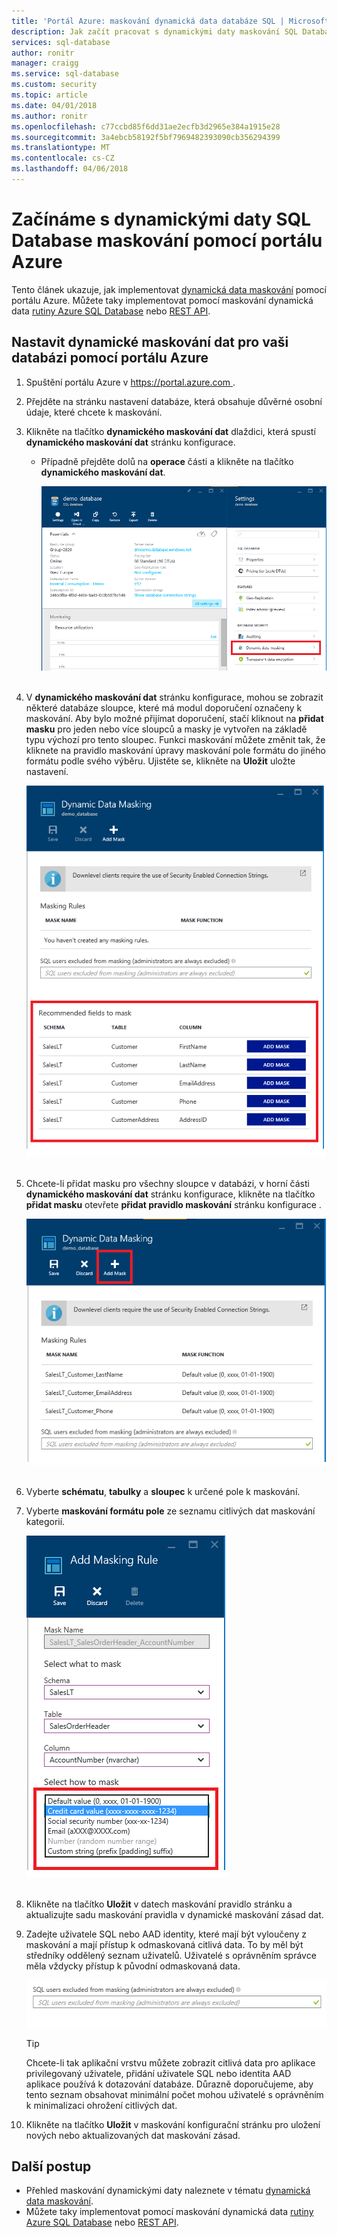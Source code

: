 ```yaml
---
title: 'Portál Azure: maskování dynamická data databáze SQL | Microsoft Docs'
description: Jak začít pracovat s dynamickými daty maskování SQL Database na portálu Azure
services: sql-database
author: ronitr
manager: craigg
ms.service: sql-database
ms.custom: security
ms.topic: article
ms.date: 04/01/2018
ms.author: ronitr
ms.openlocfilehash: c77ccbd85f6dd31ae2ecfb3d2965e384a1915e28
ms.sourcegitcommit: 3a4ebcb58192f5bf7969482393090cb356294399
ms.translationtype: MT
ms.contentlocale: cs-CZ
ms.lasthandoff: 04/06/2018
---
```

# <a name="get-started-with-sql-database-dynamic-data-masking-with-the-azure-portal"></a>Začínáme s dynamickými daty SQL Database maskování pomocí portálu Azure

Tento článek ukazuje, jak implementovat [dynamická data maskování](sql-database-dynamic-data-masking-get-started.md) pomocí portálu Azure. Můžete taky implementovat pomocí maskování dynamická data [rutiny Azure SQL Database](https://msdn.microsoft.com/library/azure/mt574084.aspx) nebo [REST API](https://msdn.microsoft.com/library/dn505719.aspx).


## <a name="set-up-dynamic-data-masking-for-your-database-using-the-azure-portal"></a>Nastavit dynamické maskování dat pro vaši databázi pomocí portálu Azure
1. Spuštění portálu Azure v [ https://portal.azure.com ](https://portal.azure.com).
2. Přejděte na stránku nastavení databáze, která obsahuje důvěrné osobní údaje, které chcete k maskování.
3. Klikněte na tlačítko **dynamického maskování dat** dlaždici, která spustí **dynamického maskování dat** stránku konfigurace.
   
   * Případně přejděte dolů na **operace** části a klikněte na tlačítko **dynamického maskování dat**.
     
     ![Navigační podokno](./media/sql-database-dynamic-data-masking-get-started/4_ddm_settings_tile.png)<br/><br/>
4. V **dynamického maskování dat** stránku konfigurace, mohou se zobrazit některé databáze sloupce, které má modul doporučení označeny k maskování. Aby bylo možné přijímat doporučení, stačí kliknout na **přidat masku** pro jeden nebo více sloupců a masky je vytvořen na základě typu výchozí pro tento sloupec. Funkci maskování můžete změnit tak, že kliknete na pravidlo maskování úpravy maskování pole formátu do jiného formátu podle svého výběru. Ujistěte se, klikněte na **Uložit** uložte nastavení.
   
    ![Navigační podokno](./media/sql-database-dynamic-data-masking-get-started/5_ddm_recommendations.png)<br/><br/>
5. Chcete-li přidat masku pro všechny sloupce v databázi, v horní části **dynamického maskování dat** stránku konfigurace, klikněte na tlačítko **přidat masku** otevřete **přidat pravidlo maskování** stránku konfigurace .
   
    ![Navigační podokno](./media/sql-database-dynamic-data-masking-get-started/6_ddm_add_mask.png)<br/><br/>
6. Vyberte **schématu**, **tabulky** a **sloupec** k určené pole k maskování.
7. Vyberte **maskování formátu pole** ze seznamu citlivých dat maskování kategorií.
   
    ![Navigační podokno](./media/sql-database-dynamic-data-masking-get-started/7_ddm_mask_field_format.png)<br/><br/>        
8. Klikněte na tlačítko **Uložit** v datech maskování pravidlo stránku a aktualizujte sadu maskování pravidla v dynamické maskování zásad dat.
9. Zadejte uživatele SQL nebo AAD identity, které mají být vyloučeny z maskování a mají přístup k odmaskovaná citlivá data. To by měl být středníky oddělený seznam uživatelů. Uživatelé s oprávněním správce měla vždycky přístup k původní odmaskovaná data.
   
    ![Navigační podokno](./media/sql-database-dynamic-data-masking-get-started/8_ddm_excluded_users.png)
   
   > [!TIP]
   > Chcete-li tak aplikační vrstvu můžete zobrazit citlivá data pro aplikace privilegovaný uživatele, přidání uživatele SQL nebo identita AAD aplikace používá k dotazování databáze. Důrazně doporučujeme, aby tento seznam obsahovat minimální počet mohou uživatelé s oprávněním k minimalizaci ohrožení citlivých dat.
   > 
   > 
10. Klikněte na tlačítko **Uložit** v maskování konfigurační stránku pro uložení nových nebo aktualizovaných dat maskování zásad.


## <a name="next-steps"></a>Další postup

* Přehled maskování dynamickými daty naleznete v tématu [dynamická data maskování](sql-database-dynamic-data-masking-get-started.md).
* Můžete taky implementovat pomocí maskování dynamická data [rutiny Azure SQL Database](https://msdn.microsoft.com/library/azure/mt574084.aspx) nebo [REST API](https://msdn.microsoft.com/library/dn505719.aspx).
